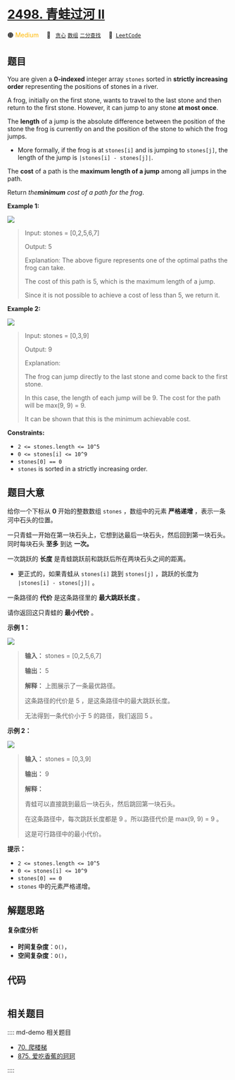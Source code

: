# [2498. 青蛙过河 II](https://leetcode.com/problems/frog-jump-ii)

🟠 <font color=#ffb800>Medium</font>&emsp; 🔖&ensp; [`贪心`](/leetcode/outline/tag/greedy.md) [`数组`](/leetcode/outline/tag/array.md) [`二分查找`](/leetcode/outline/tag/binary-search.md)&emsp; 🔗&ensp;[`LeetCode`](https://leetcode.com/problems/frog-jump-ii)


## 题目

You are given a **0-indexed** integer array `stones` sorted in **strictly
increasing order** representing the positions of stones in a river.

A frog, initially on the first stone, wants to travel to the last stone and
then return to the first stone. However, it can jump to any stone **at most
once**.

The **length** of a jump is the absolute difference between the position of
the stone the frog is currently on and the position of the stone to which the
frog jumps.

  * More formally, if the frog is at `stones[i]` and is jumping to `stones[j]`, the length of the jump is `|stones[i] - stones[j]|`.

The **cost** of a path is the **maximum length of a jump** among all jumps in
the path.

Return _the**minimum** cost of a path for the frog_.



**Example 1:**

![](https://assets.leetcode.com/uploads/2022/11/14/example-1.png)

> Input: stones = [0,2,5,6,7]
> 
> Output: 5
> 
> Explanation: The above figure represents one of the optimal paths the frog can take.
> 
> The cost of this path is 5, which is the maximum length of a jump.
> 
> Since it is not possible to achieve a cost of less than 5, we return it.

**Example 2:**

![](https://assets.leetcode.com/uploads/2022/11/14/example-2.png)

> Input: stones = [0,3,9]
> 
> Output: 9
> 
> Explanation: 
> 
> The frog can jump directly to the last stone and come back to the first stone. 
> 
> In this case, the length of each jump will be 9. The cost for the path will be max(9, 9) = 9.
> 
> It can be shown that this is the minimum achievable cost.

**Constraints:**

  * `2 <= stones.length <= 10^5`
  * `0 <= stones[i] <= 10^9`
  * `stones[0] == 0`
  * `stones` is sorted in a strictly increasing order.


## 题目大意

给你一个下标从 **0**  开始的整数数组 `stones` ，数组中的元素 **严格递增**  ，表示一条河中石头的位置。

一只青蛙一开始在第一块石头上，它想到达最后一块石头，然后回到第一块石头。同时每块石头 **至多** 到达 **一次。**

一次跳跃的 **长度**  是青蛙跳跃前和跳跃后所在两块石头之间的距离。

  * 更正式的，如果青蛙从 `stones[i]` 跳到 `stones[j]` ，跳跃的长度为 `|stones[i] - stones[j]|` 。

一条路径的 **代价**  是这条路径里的 **最大跳跃长度**  。

请你返回这只青蛙的 **最小代价**  。



**示例 1：**

![](https://assets.leetcode.com/uploads/2022/11/14/example-1.png)

> 
> 
> 
> 
> 
> **输入：** stones = [0,2,5,6,7]
> 
> **输出：** 5
> 
> **解释：** 上图展示了一条最优路径。
> 
> 这条路径的代价是 5 ，是这条路径中的最大跳跃长度。
> 
> 无法得到一条代价小于 5 的路径，我们返回 5 。
> 
> 

**示例 2：**

![](https://assets.leetcode.com/uploads/2022/11/14/example-2.png)

> 
> 
> 
> 
> 
> **输入：** stones = [0,3,9]
> 
> **输出：** 9
> 
> **解释：**
> 
> 青蛙可以直接跳到最后一块石头，然后跳回第一块石头。
> 
> 在这条路径中，每次跳跃长度都是 9 。所以路径代价是 max(9, 9) = 9 。
> 
> 这是可行路径中的最小代价。
> 
> 



**提示：**

  * `2 <= stones.length <= 10^5`
  * `0 <= stones[i] <= 10^9`
  * `stones[0] == 0`
  * `stones` 中的元素严格递增。


## 解题思路

#### 复杂度分析

- **时间复杂度**：`O()`，
- **空间复杂度**：`O()`，

## 代码

```javascript

```

## 相关题目

:::: md-demo 相关题目
- [70. 爬楼梯](./0070.md)
- [875. 爱吃香蕉的珂珂](https://leetcode.com/problems/koko-eating-bananas)

::::

